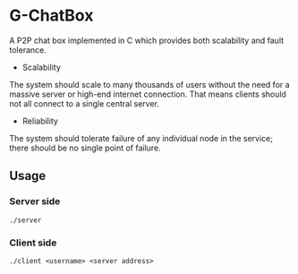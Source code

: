 # G-ChatBox

A P2P chat box implemented in C which provides both scalability and fault tolerance.

* Scalability

The system should scale to many thousands of users without the need for a massive 
server or high-end internet connection. That means clients should not all connect to a single central server.

* Reliability

The system should tolerate failure of any individual node in the service; there 
should be no single point of failure.


## Usage

### Server side

```
./server
```

### Client side

```
./client <username> <server address>
```
